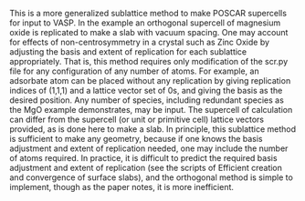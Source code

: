 This is a more generalized sublattice method to make POSCAR supercells for input to VASP.
In the example an orthogonal supercell of magnesium oxide is replicated to make a slab with vacuum spacing.
One may account for effects of non-centrosymmetry in a crystal such as Zinc Oxide by adjusting the basis and extent of replication for each sublattice appropriately.
That is, this method requires only modification of the scr.py file for any configuration of any number of atoms.
For example, an adsorbate atom can be placed without any replication by giving replication indices of (1,1,1) and a lattice vector set of 0s, and giving the basis as the desired position.
Any number of species, including redundant species as the MgO example demonstrates, may be input. The supercell of calculation can differ from the supercell (or unit or primitive cell) lattice vectors provided, as is done here to make a slab.
In principle, this sublattice method is sufficient to make any geometry, because if one knows the basis adjustment and extent of replication needed, one may include the number of atoms required.
In practice, it is difficult to predict the required basis adjustment and extent of replication (see the scripts of Efficient creation and convergence of surface slabs), and the orthogonal method is simple to implement, though as the paper notes, it is more inefficient. 
